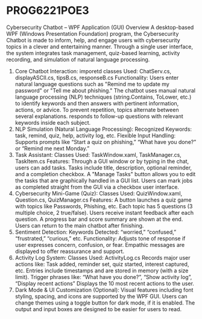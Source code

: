 # PROG6221POE3
Cybersecurity Chatbot – WPF Application (GUI) Overview
A desktop-based WPF (Windows Presentation Foundation) program, the Cybersecurity Chatbot is made to inform, help, and engage users with cybersecurity topics in a clever and entertaining manner.  Through a single user interface, the system integrates task management, quiz-based learning, activity recording, and simulation of natural language processing.
1. Core Chatbot Interaction:
    imporetd classes Used: ChatServ.cs, displayASCII.cs, tipsB.cs, responseB.cs
    Functionality: Users enter natural language questions such as "Remind me to update my password" or "Tell me about phishing."
    The chatbot uses manual natural language processing (NLP) techniques (string.Contains, ToLower, etc.) to identify keywords and then answers with pertinent information, actions, or advice.
    To prevent repetition, topics alternate between several explanations.
    responds to follow-up questions with relevant keywords inside each subject.
2. NLP Simulation (Natural Language Processing):
   Recognized Keywords: task, remind, quiz, help, activity log, etc.
   Flexible Input Handling: Supports prompts like “Start a quiz on phishing,” “What have you done?” or “Remind me next Monday.”
3. Task Assistant:
   Classes Used: TaskWindow.xaml, TaskManager.cs, TaskItem.cs
   Features: Through a GUI window or by typing in the chat, users can add tasks. Tasks include title, description, optional reminder, and a completion checkbox.
   A "Manage Tasks" button allows you to edit the tasks that are graphically handled in a GUI list.
   Users can mark jobs as completed straight from the GUI via a checkbox user interface.
4. Cybersecurity Mini-Game (Quiz):
   Classes Used: QuizWindow.xaml, Question.cs, QuizManager.cs
   Features:
   A button launches a quiz game with topics like Passwords, Phishing, etc. Each topic has 5 questions (3 multiple choice, 2 true/false).
   Users receive instant feedback after each question. A progress bar and score summary are shown at the end.
   Users can return to the main chatbot after finishing.
5. Sentiment Detection:
   Keywords Detected: “worried,” “confused,” “frustrated,” “curious,” etc.
   Functionality: Adjusts tone of response if user expresses concern, confusion, or fear. Empathic messages are displayed to offer reassurance and support.
6. Activity Log System:
   Classes Used: ActivityLog.cs
   Records major user actions like:
   Task added, reminder set, quiz started, interest captured, etc. Entries include timestamps and are stored in memory (with a size limit).
   Trigger phrases like: “What have you done?”, “Show activity log”, “Display recent actions”
    Displays the 10 most recent actions to the user.
7. Dark Mode & UI Customization (Optional):
   Visual features including font styling, spacing, and icons are supported by the WPF GUI.
   Users can change themes using a toggle button for dark mode, if it is enabled.  The output and input boxes are designed to be easier for users to read.
